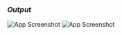 ### *Output*

![App Screenshot](https://github.com/AnuragDarji/Java/assets/127482974/1983a8c6-7b6b-4a64-a206-fb97bc874f6d.PNG)
![App Screenshot]()

